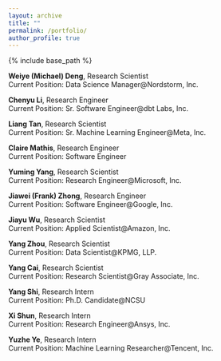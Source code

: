 ```yaml
---
layout: archive
title: ""
permalink: /portfolio/
author_profile: true
---
```


{% include base_path %}


**Weiye (Michael) Deng**, Research Scientist <br/>
Current Position: Data Science Manager@Nordstorm, Inc.

**Chenyu Li**, Research Engineer <br/>
Current Position: Sr. Software Engineer@dbt Labs, Inc.

**Liang Tan**, Research Scientist <br/>
Current Position: Sr. Machine Learning Engineer@Meta, Inc.

**Claire Mathis**, Research Engineer <br/>
Current Position: Software Engineer

**Yuming Yang**, Research Scientist <br/>
Current Position: Research Engineer@Microsoft, Inc.

**Jiawei (Frank) Zhong**, Research Engineer <br/>
Current Position: Software Engineer@Google, Inc.

**Jiayu Wu**, Research Scientist <br/>
Current Position: Applied Scientist@Amazon, Inc.

**Yang Zhou**, Research Scientist <br/>
Current Position: Data Scientist@KPMG, LLP.

**Yang Cai**, Research Scientist <br/>
Current Position: Research Scientist@Gray Associate, Inc.

**Yang Shi**, Research Intern <br/>
Current Position: Ph.D. Candidate@NCSU

**Xi Shun**, Research Intern <br/>
Current Position: Research Engineer@Ansys, Inc.

**Yuzhe Ye**, Research Intern <br/>
Current Position: Machine Learning Researcher@Tencent, Inc.

